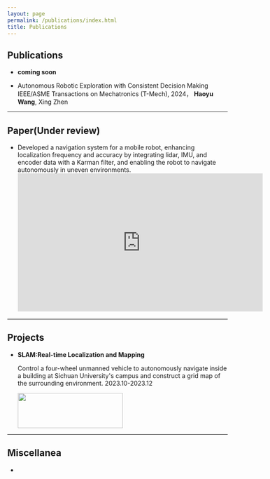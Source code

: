 ```yaml
---
layout: page
permalink: /publications/index.html
title: Publications
---
```


## Publications

- **coming soon**

- Autonomous Robotic Exploration with Consistent Decision Making
  IEEE/ASME Transactions on Mechatronics (T-Mech), 2024，      **Haoyu Wang**, Xing Zhen


---

## Paper(Under review)

- Developed a navigation system for a mobile robot, enhancing localization frequency and accuracy by integrating lidar, IMU, and encoder data with a Karman filter, and enabling the robot to navigate autonomously in uneven environments. 
  <iframe width="560" height="315" src="https://www.youtube.com/embed/DtH-J36skYA" title="YouTube video player" frameborder="0" allow="accelerometer; autoplay; clipboard-write; encrypted-media; gyroscope; picture-in-picture" allowfullscreen></iframe>


---

## Projects

- **SLAM:Real-time Localization and Mapping**

  Control a four-wheel unmanned vehicle to autonomously navigate inside a building at Sichuan University's campus and construct a grid map of the surrounding environment. 2023.10-2023.12
  
  <img src="https://roboyu.github.io/images/2.gif" width="240" height="80">


---

## Miscellanea

- 